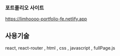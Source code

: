 ### 포트폴리오 사이트

https://limhoooo-portfolio-fe.netlify.app

## 사용기술

react, react-router , html , css , javascript , fullPage.js 